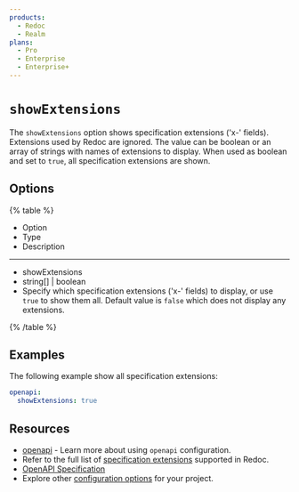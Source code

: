 ```yaml
---
products:
  - Redoc
  - Realm
plans:
  - Pro
  - Enterprise
  - Enterprise+
---
```

# `showExtensions`

The `showExtensions` option shows specification extensions ('x-' fields). Extensions used by Redoc are ignored. The value can be boolean or an array of strings with names of extensions to display. When used as boolean and set to `true`, all specification extensions are shown.

## Options

{% table %}

* Option
* Type
* Description

---

* showExtensions
* string[] | boolean
* Specify which specification extensions ('x-' fields) to display, or use `true` to show them all.
  Default value is `false` which does not display any extensions.

{% /table %}

## Examples

The following example show all specification extensions:

```yaml {% title="redocly.yaml" %}
openapi:
  showExtensions: true
```

## Resources

- [openapi](./index.md) - Learn more about using `openapi` configuration.
- Refer to the full list of [specification extensions](../../author/reference/openapi-extensions/index.md) supported in Redoc.
- [OpenAPI Specification](https://spec.openapis.org/oas/latest.html)
- Explore other [configuration options](../index.md) for your project.
